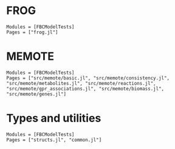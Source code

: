
# FROG

```@autodocs
Modules = [FBCModelTests]
Pages = ["frog.jl"]
```

# MEMOTE

```@autodocs
Modules = [FBCModelTests]
Pages = ["src/memote/basic.jl", "src/memote/consistency.jl", "src/memote/metabolites.jl", "src/memote/reactions.jl", "src/memote/gpr_associations.jl", "src/memote/biomass.jl", "src/memote/genes.jl"]

```

# Types and utilities

```@autodocs
Modules = [FBCModelTests]
Pages = ["structs.jl", "common.jl"]
```
